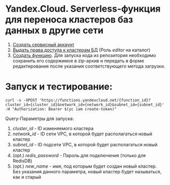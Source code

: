 # Yandex.Cloud. Serverless-функция для переноса кластеров баз данных в другие сети
1. [Создать сервисный аккаунт](https://cloud.yandex.ru/docs/iam/operations/sa/create)
1. [Выдать права доступа к кластерам БД](https://cloud.yandex.ru/docs/iam/operations/sa/assign-role-for-sa) (Роль *editor* на каталог)
1. [Создать функцию](https://cloud.yandex.ru/docs/functions/quickstart/function-quickstart). Для запуска кода из репозитория необходимо сохранить его содержимое в zip-архив и передать в форме редактирования после указания соответствующего метода загрузки.
# Запуск и тестирование:
    curl -s -XPOST 'https://functions.yandexcloud.net/{function_id}?cluster_id={cluster_id}&network_id={network_id}&subnet_id={subnet_id}' -H "Authorization: Bearer $(yc iam create-token)"
Query-Параметры для запуска:
1. *cluster_id* - ID изменяемого кластера
1. *network_id* - ID сети VPC, в которой будет располагаться новый кластер
1. *subnet_id* - ID подсети VPC, в которой будет располагаться новый кластер
1. (opt.) *redis_password* - Пароль для подключения (только для RedisDB)
1. (opt.) *new_name* - имя, под которым будет создан новый кластер. Без указания данного параметра, новый кластер будет называться, как и старый
